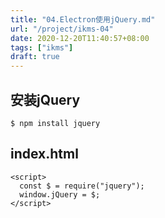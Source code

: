 ```yaml
---
title: "04.Electron使用jQuery.md"
url: "/project/ikms-04"
date: 2020-12-20T11:40:57+08:00
tags: ["ikms"]
draft: true
---
```


## 安装jQuery

```
$ npm install jquery
```

## index.html

```
<script>
  const $ = require("jquery");
  window.jQuery = $;
</script>
```

